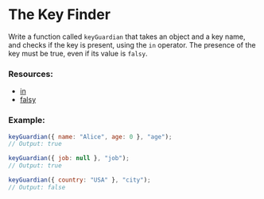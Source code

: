 # The Key Finder

Write a function called `keyGuardian` that takes an object and a key name, and checks if the key is present, using the `in` operator. The presence of the key must be true, even if its value is `falsy`.

### Resources:

- [in](https://developer.mozilla.org/en-US/docs/Web/JavaScript/Reference/Operators/in)
- [falsy](https://developer.mozilla.org/en-US/docs/Glossary/Falsy)

### Example:

```js
keyGuardian({ name: "Alice", age: 0 }, "age");
// Output: true

keyGuardian({ job: null }, "job");
// Output: true

keyGuardian({ country: "USA" }, "city");
// Output: false
```
